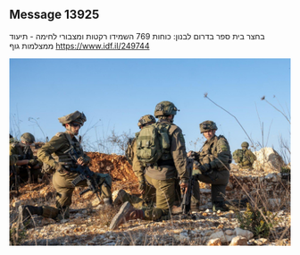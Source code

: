 ## Message 13925

בחצר בית ספר בדרום לבנון:
כוחות 769 השמידו רקטות ומצבורי לחימה - תיעוד ממצלמות גוף
https://www.idf.il/249744

![Photo](13925/13925_photo.jpg)
